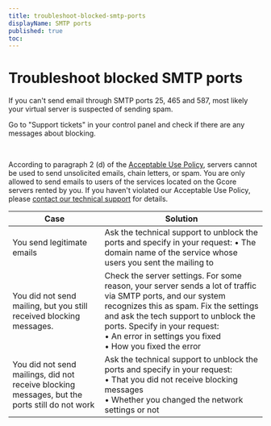 ```yaml
---
title: troubleshoot-blocked-smtp-ports
displayName: SMTP ports
published: true
toc:
---
```

# Troubleshoot blocked SMTP ports

If you can't send email through SMTP ports 25, 465 and 587, most likely your virtual server is suspected of sending spam.

Go to "Support tickets" in your control panel and check if there are any messages about blocking.

<media-gallery>
<img src="https://assets.gcore.pro/docs/hosting/virtual-servers/troubleshooting/troubleshoot-blocked-smtp-ports/10138328512401.png" alt="">

<img src="https://assets.gcore.pro/docs/hosting/virtual-servers/troubleshooting/troubleshoot-blocked-smtp-ports/10138347613713.png" alt="">
</media-gallery>

According to paragraph 2 (d) of the <a href="https://gcore.com/legal/" target="_blank">Acceptable Use Policy</a>, servers cannot be used to send unsolicited emails, chain letters, or spam. You are only allowed to send emails to users of the services located on the Gcore servers rented by you. If you haven't violated our Acceptable Use Policy, please <a href="https://gcore.com/docs/hosting/contact-our-technical-support" target="_blank">contact our technical support</a> for details. 

| Case                                                                                          | Solution                                                                                                                                                                                                                                                                                             |
|-----------------------------------------------------------------------------------------------|------------------------------------------------------------------------------------------------------------------------------------------------------------------------------------------------------------------------------------------------------------------------------------------------------|
| You send legitimate emails                                                                    | Ask the technical support to unblock the ports and specify in your request:   • The domain name of the service whose users you sent the mailing to                                                                                                                                             |
| You did not send mailing, but you still received blocking messages.                           | Check the server settings. For some reason, your server sends a lot of traffic via SMTP ports, and our system recognizes this as spam. Fix the settings and ask the tech support to unblock the ports. Specify in your request:  <br> • An error in settings you fixed <br>  • How you fixed the error |
| You did not send mailings, did not receive blocking messages, but the ports still do not work | Ask the technical support to unblock the ports and specify in your request:  <br> • That you did not receive blocking messages  <br> • Whether you changed the network settings or not                                                                                                                 |

